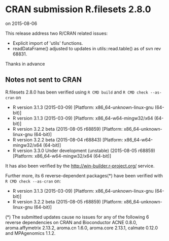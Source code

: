# CRAN submission R.filesets 2.8.0
on 2015-08-06

This release address two R/CRAN related issues:

* Explicit import of 'utils' functions.
* readDataFrame() adjusted to updates in utils::read.table() as of svn rev 68831.

Thanks in advance


## Notes not sent to CRAN
R.filesets 2.8.0 has been verified using `R CMD build` and `R CMD check --as-cran` on

* R version 3.1.3 (2015-03-09) [Platform: x86_64-unknown-linux-gnu (64-bit)]
* R version 3.1.3 (2015-03-09) [Platform: x86_64-w64-mingw32/x64 (64-bit)]
* R version 3.2.2 beta (2015-08-05 r68859) [Platform: x86_64-unknown-linux-gnu (64-bit)]
* R version 3.2.2 beta (2015-08-04 r68843) [Platform: x86_64-w64-mingw32/x64 (64-bit)]
* R version 3.3.0 Under development (unstable) (2015-08-05 r68859) [Platform: x86_64-w64-mingw32/x64 (64-bit)]
  
It has also been verified by the <http://win-builder.r-project.org/> service.

Further more, its 6 reverse-dependent packages(*) have been verified with `R CMD check --as-cran` on:

* R version 3.1.3 (2015-03-09) [Platform: x86_64-unknown-linux-gnu (64-bit)]
* R version 3.2.2 beta (2015-08-05 r68859) [Platform: x86_64-unknown-linux-gnu (64-bit)]


(*) The submitted updates cause no issues for any of the following 6 reverse dependencies on CRAN and Bioconductor ACNE 0.8.0, aroma.affymetrix 2.13.2, aroma.cn 1.6.0, aroma.core 2.13.1, calmate 0.12.0 and MPAgenomics 1.1.2.
